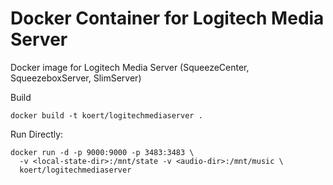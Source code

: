 # Docker Container for Logitech Media Server

Docker image for Logitech Media Server (SqueezeCenter, SqueezeboxServer, SlimServer)

Build
```
docker build -t koert/logitechmediaserver .
```


Run Directly:

```
docker run -d -p 9000:9000 -p 3483:3483 \
  -v <local-state-dir>:/mnt/state -v <audio-dir>:/mnt/music \
  koert/logitechmediaserver
```

